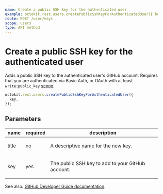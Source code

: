 ```yaml
---
name: Create a public SSH key for the authenticated user
example: octokit.rest.users.createPublicSshKeyForAuthenticatedUser({ key })
route: POST /user/keys
scope: users
type: API method
---
```


# Create a public SSH key for the authenticated user

Adds a public SSH key to the authenticated user's GitHub account. Requires that you are authenticated via Basic Auth, or OAuth with at least `write:public_key` [scope](https://docs.github.com/apps/building-oauth-apps/understanding-scopes-for-oauth-apps/).

```js
octokit.rest.users.createPublicSshKeyForAuthenticatedUser({
  key,
});
```

## Parameters

<table>
  <thead>
    <tr>
      <th>name</th>
      <th>required</th>
      <th>description</th>
    </tr>
  </thead>
  <tbody>
    <tr><td>title</td><td>no</td><td>

A descriptive name for the new key.

</td></tr>
<tr><td>key</td><td>yes</td><td>

The public SSH key to add to your GitHub account.

</td></tr>
  </tbody>
</table>

See also: [GitHub Developer Guide documentation](https://docs.github.com/rest/users/keys#create-a-public-ssh-key-for-the-authenticated-user).
